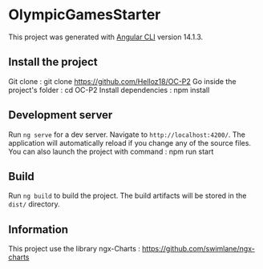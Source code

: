 # OlympicGamesStarter

This project was generated with [Angular CLI](https://github.com/angular/angular-cli) version 14.1.3.

## Install the project

Git clone : git clone https://github.com/Helloz18/OC-P2
Go inside the project's folder : cd OC-P2
Install dependencies : npm install

## Development server

Run `ng serve` for a dev server. Navigate to `http://localhost:4200/`. The application will automatically reload if you change any of the source files.
You can also launch the project with command : npm run start

## Build

Run `ng build` to build the project. The build artifacts will be stored in the `dist/` directory.

## Information
This project use the library ngx-Charts : https://github.com/swimlane/ngx-charts